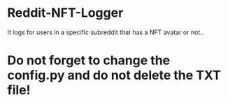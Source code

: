 # Reddit-NFT-Logger
It logs for users in a specific subreddit that has a NFT avatar or not..

# Do not forget to change the config.py and do not delete the TXT file!
